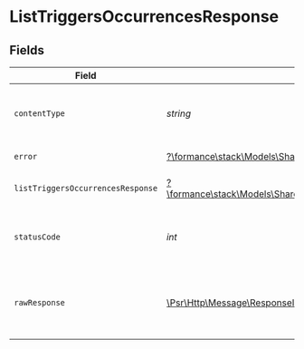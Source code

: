 # ListTriggersOccurrencesResponse


## Fields

| Field                                                                                                                    | Type                                                                                                                     | Required                                                                                                                 | Description                                                                                                              |
| ------------------------------------------------------------------------------------------------------------------------ | ------------------------------------------------------------------------------------------------------------------------ | ------------------------------------------------------------------------------------------------------------------------ | ------------------------------------------------------------------------------------------------------------------------ |
| `contentType`                                                                                                            | *string*                                                                                                                 | :heavy_check_mark:                                                                                                       | HTTP response content type for this operation                                                                            |
| `error`                                                                                                                  | [?\formance\stack\Models\Shared\Error](../../Models/Shared/Error.md)                                                     | :heavy_minus_sign:                                                                                                       | General error                                                                                                            |
| `listTriggersOccurrencesResponse`                                                                                        | [?\formance\stack\Models\Shared\ListTriggersOccurrencesResponse](../../Models/Shared/ListTriggersOccurrencesResponse.md) | :heavy_minus_sign:                                                                                                       | List of triggers occurrences                                                                                             |
| `statusCode`                                                                                                             | *int*                                                                                                                    | :heavy_check_mark:                                                                                                       | HTTP response status code for this operation                                                                             |
| `rawResponse`                                                                                                            | [\Psr\Http\Message\ResponseInterface](https://www.php-fig.org/psr/psr-7/#33-psrhttpmessageresponseinterface)             | :heavy_check_mark:                                                                                                       | Raw HTTP response; suitable for custom response parsing                                                                  |